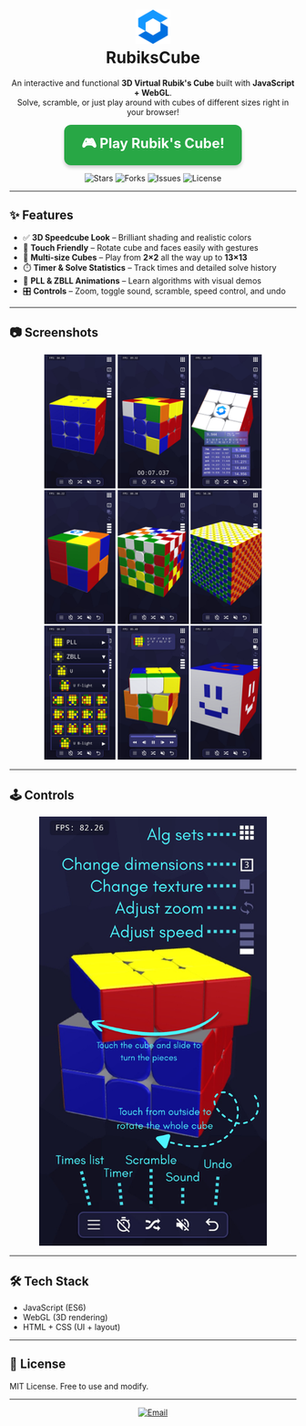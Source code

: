 <h1 align="center">
	<img src="/logo.svg" alt="Rubik's Cube Logo" width="60"><br>
	RubiksCube
</h1>

<p align="center">
	An interactive and functional <b>3D Virtual Rubik's Cube</b> built with <b>JavaScript + WebGL</b>.<br>
	Solve, scramble, or just play around with cubes of different sizes right in your browser!
</p>

<p align="center">
	<a href="https://matthew13483.github.io/RubiksCube/" 
		style="
			display:inline-block;
			background-color:#28a745;
			color:white;
			font-size:24px;
			font-weight:bold;
			text-decoration:none;
			padding:15px 30px;
			border-radius:12px;
			box-shadow: 0 4px 6px rgba(0,0,0,0.2);
			transition: transform 0.1s ease-in-out;
		"
		onmouseover="this.style.transform='scale(1.05)';"
		onmouseout="this.style.transform='scale(1)';">
		🎮 Play Rubik's Cube!
	</a>
</p>

<p align="center">
	<img src="https://img.shields.io/github/stars/matthew13483/RubiksCube?style=flat-square" alt="Stars">
	<img src="https://img.shields.io/github/forks/matthew13483/RubiksCube?style=flat-square" alt="Forks">
	<img src="https://img.shields.io/github/issues/matthew13483/RubiksCube?style=flat-square" alt="Issues">
	<img src="https://img.shields.io/github/license/matthew13483/RubiksCube?style=flat-square" alt="License">
</p>

---

## ✨ Features

- ✅ **3D Speedcube Look** – Brilliant shading and realistic colors
- 📱 **Touch Friendly** – Rotate cube and faces easily with gestures
- 🔢 **Multi-size Cubes** – Play from **2×2** all the way up to **13×13**
- ⏱️ **Timer & Solve Statistics** – Track times and detailed solve history
- 🎥 **PLL & ZBLL Animations** – Learn algorithms with visual demos
- 🎛 **Controls** – Zoom, toggle sound, scramble, speed control, and undo

---

## 📷 Screenshots

<div align="center">
	<img src="/screenshots/img1.png" width="125">
	<img src="/screenshots/img2.png" width="125">
	<img src="/screenshots/img3.png" width="125">
	<img src="/screenshots/img4.png" width="125">
	<img src="/screenshots/img5.png" width="125">
	<img src="/screenshots/img6.png" width="125">
	<img src="/screenshots/img7.png" width="125">
	<img src="/screenshots/img8.png" width="125">
	<img src="/screenshots/img9.png" width="125">
</div>

---

## 🕹 Controls

<p align="center">
	<img src="/screenshots/img0.png" width="400">
</p>

---

## 🛠 Tech Stack
- JavaScript (ES6)
- WebGL (3D rendering)
- HTML + CSS (UI + layout)

---

## 📜 License
MIT License. Free to use and modify.

---

<p align="center">
	<a href="mailto:manzanaresmatthew0@gmail.com">
		<img src="https://img.shields.io/badge/Email-Contact%20Me-blue?style=flat-square&logo=gmail" alt="Email">
	</a>
</p>